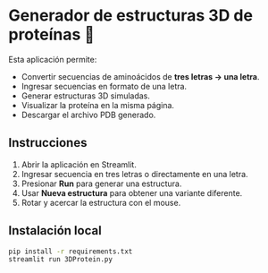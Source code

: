 # Generador de estructuras 3D de proteínas 🧬

Esta aplicación permite:
- Convertir secuencias de aminoácidos de **tres letras → una letra**.
- Ingresar secuencias en formato de una letra.
- Generar estructuras 3D simuladas.
- Visualizar la proteína en la misma página.
- Descargar el archivo PDB generado.

## Instrucciones
1. Abrir la aplicación en Streamlit.
2. Ingresar secuencia en tres letras o directamente en una letra.
3. Presionar **Run** para generar una estructura.
4. Usar **Nueva estructura** para obtener una variante diferente.
5. Rotar y acercar la estructura con el mouse.

## Instalación local
```bash
pip install -r requirements.txt
streamlit run 3DProtein.py
